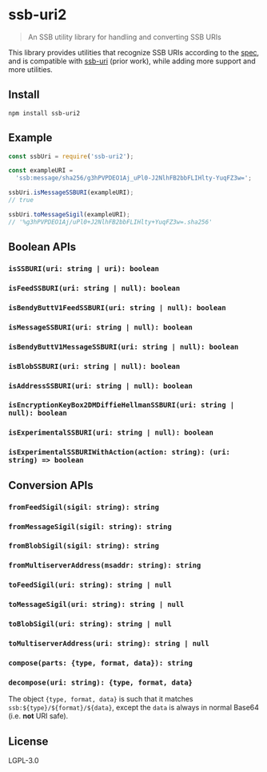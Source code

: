 # ssb-uri2

> An SSB utility library for handling and converting SSB URIs

This library provides utilities that recognize SSB URIs according to the [spec](https://github.com/ssb-ngi-pointer/ssb-uri-spec), and is compatible with [ssb-uri](https://github.com/fraction/ssb-uri) (prior work), while adding more support and more utilities.

## Install

```
npm install ssb-uri2
```

## Example

```js
const ssbUri = require('ssb-uri2');

const exampleURI =
  'ssb:message/sha256/g3hPVPDEO1Aj_uPl0-J2NlhFB2bbFLIHlty-YuqFZ3w=';

ssbUri.isMessageSSBURI(exampleURI);
// true

ssbUri.toMessageSigil(exampleURI);
// '%g3hPVPDEO1Aj/uPl0+J2NlhFB2bbFLIHlty+YuqFZ3w=.sha256'
```

## Boolean APIs

### `isSSBURI(uri: string | uri): boolean`

### `isFeedSSBURI(uri: string | null): boolean`

### `isBendyButtV1FeedSSBURI(uri: string | null): boolean`

### `isMessageSSBURI(uri: string | null): boolean`

### `isBendyButtV1MessageSSBURI(uri: string | null): boolean`

### `isBlobSSBURI(uri: string | null): boolean`

### `isAddressSSBURI(uri: string | null): boolean`

### `isEncryptionKeyBox2DMDiffieHellmanSSBURI(uri: string | null): boolean`

### `isExperimentalSSBURI(uri: string | null): boolean`

### `isExperimentalSSBURIWithAction(action: string): (uri: string) => boolean`

## Conversion APIs

### `fromFeedSigil(sigil: string): string`

### `fromMessageSigil(sigil: string): string`

### `fromBlobSigil(sigil: string): string`

### `fromMultiserverAddress(msaddr: string): string`

### `toFeedSigil(uri: string): string | null`

### `toMessageSigil(uri: string): string | null`

### `toBlobSigil(uri: string): string | null`

### `toMultiserverAddress(uri: string): string | null`

### `compose(parts: {type, format, data}): string`

### `decompose(uri: string): {type, format, data}`

The object `{type, format, data}` is such that it matches `ssb:${type}/${format}/${data}`, except the `data` is always in normal Base64 (i.e. **not** URI safe).

## License

LGPL-3.0
